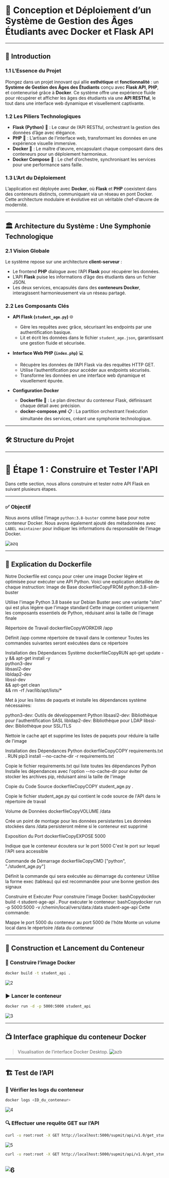 # 🌌 **Conception et Déploiement d’un Système de Gestion des Âges Étudiants avec Docker et Flask API**

--- 

## 🌟 **Introduction**

### 1.1 **L’Essence du Projet**  
Plongez dans un projet innovant qui allie **esthétique** et **fonctionnalité** : un **Système de Gestion des Âges des Étudiants** conçu avec **Flask API**, **PHP**, et conteneurisé grâce à **Docker**. Ce système offre une expérience fluide pour récupérer et afficher les âges des étudiants via une **API RESTful**, le tout dans une interface web dynamique et visuellement captivante.

### 1.2 **Les Piliers Technologiques**  
- **Flask (Python)** 🐍 : Le cœur de l’API RESTful, orchestrant la gestion des données d’âge avec élégance.  
- **PHP** 🔧 : L’artisan de l’interface web, transformant les données en une expérience visuelle immersive.  
- **Docker** 🐳 : Le maître d’œuvre, encapsulant chaque composant dans des conteneurs pour un déploiement harmonieux.  
- **Docker Compose** 🔄 : Le chef d’orchestre, synchronisant les services pour une performance sans faille.  

### 1.3 **L’Art du Déploiement**  
L’application est déployée avec **Docker**, où **Flask** et **PHP** coexistent dans des conteneurs distincts, communiquant via un réseau en pont Docker. Cette architecture modulaire et évolutive est un véritable chef-d’œuvre de modernité.

---

## 🏛️ **Architecture du Système : Une Symphonie Technologique**

### 2.1 **Vision Globale**  
Le système repose sur une architecture **client-serveur** :  
- Le frontend **PHP** dialogue avec l’API **Flask** pour récupérer les données.  
- L’API **Flask** puise les informations d’âge des étudiants dans un fichier JSON.  
- Les deux services, encapsulés dans des **conteneurs Docker**, interagissent harmonieusement via un réseau partagé.  

### 2.2 **Les Composants Clés**  

- **API Flask (`student_age.py`)** 🌐  
  - Gère les requêtes avec grâce, sécurisant les endpoints par une authentification basique.  
  - Lit et écrit les données dans le fichier `student_age.json`, garantissant une gestion fluide et sécurisée.  

- **Interface Web PHP (`index.php`)** 💻  
  - Récupère les données de l’API Flask via des requêtes HTTP GET.  
  - Utilise l’authentification pour accéder aux endpoints sécurisés.  
  - Transforme les données en une interface web dynamique et visuellement épurée.  

- **Configuration Docker**  
  - **Dockerfile** 📝 : Le plan directeur du conteneur Flask, définissant chaque détail avec précision.  
  - **docker-compose.yml** 📋 : La partition orchestrant l’exécution simultanée des services, créant une symphonie technologique.   

---

## 🛠️ **Structure du Projet**

---

# 📌 **Étape 1 : Construire et Tester l'API**

Dans cette section, nous allons construire et tester notre API Flask en suivant plusieurs étapes.

---

### ✅ **Objectif**

Nous avons utilisé l’image `python:3.8-buster` comme base pour notre conteneur Docker.
Nous avons également ajouté des métadonnées avec `LABEL maintainer` pour indiquer les informations du responsable de l’image Docker.

![azq](https://github.com/user-attachments/assets/e8dbf5a5-7d32-4415-b9fc-f4d20e715810)

---
 
## 📜 **Explication du Dockerfile**

Notre Dockerfile est conçu pour créer une image Docker légère et optimisée pour exécuter une API Python. Voici une explication détaillée de chaque instruction:
Image de Base
dockerfileCopyFROM python:3.8-slim-buster

Utilise l'image Python 3.8 basée sur Debian Buster avec une variante "slim" qui est plus légère que l'image standard
Cette image contient uniquement les composants essentiels de Python, réduisant ainsi la taille de l'image finale

Répertoire de Travail
dockerfileCopyWORKDIR /app

Définit /app comme répertoire de travail dans le conteneur
Toutes les commandes suivantes seront exécutées dans ce répertoire

Installation des Dépendances Système
dockerfileCopyRUN apt-get update -y && apt-get install -y \
    python3-dev \
    libsasl2-dev \
    libldap2-dev \
    libssl-dev \
    && apt-get clean \
    && rm -rf /var/lib/apt/lists/*

Met à jour les listes de paquets et installe les dépendances système nécessaires:

python3-dev: Outils de développement Python
libsasl2-dev: Bibliothèque pour l'authentification SASL
libldap2-dev: Bibliothèque pour LDAP
libssl-dev: Bibliothèque pour SSL/TLS


Nettoie le cache apt et supprime les listes de paquets pour réduire la taille de l'image

Installation des Dépendances Python
dockerfileCopyCOPY requirements.txt .
RUN pip3 install --no-cache-dir -r requirements.txt

Copie le fichier requirements.txt qui liste toutes les dépendances Python
Installe les dépendances avec l'option --no-cache-dir pour éviter de stocker les archives pip, réduisant ainsi la taille de l'image

Copie du Code Source
dockerfileCopyCOPY student_age.py .

Copie le fichier student_age.py qui contient le code source de l'API dans le répertoire de travail

Volume de Données
dockerfileCopyVOLUME /data

Crée un point de montage pour les données persistantes
Les données stockées dans /data persisteront même si le conteneur est supprimé

Exposition du Port
dockerfileCopyEXPOSE 5000

Indique que le conteneur écoutera sur le port 5000
C'est le port sur lequel l'API sera accessible

Commande de Démarrage
dockerfileCopyCMD ["python", "./student_age.py"]

Définit la commande qui sera exécutée au démarrage du conteneur
Utilise la forme exec (tableau) qui est recommandée pour une bonne gestion des signaux

Construire et Exécuter
Pour construire l'image Docker:
bashCopydocker build -t student-age-api .
Pour exécuter le conteneur:
bashCopydocker run -p 5000:5000 -v /chemin/local/vers/data:/data student-age-api
Cette commande:

Mappe le port 5000 du conteneur au port 5000 de l'hôte
Monte un volume local dans le répertoire /data du conteneur


---

## 🚢 **Construction et Lancement du Conteneur**

### 🔨 **Construire l’image Docker**

```sh
docker build -t student_api .
```

![2](https://github.com/user-attachments/assets/ee402eaa-c2c8-4b7d-9977-dc8170f2abf3)

### ▶️ **Lancer le conteneur**

```sh
docker run -d -p 5000:5000 student_api
```

![3](https://github.com/user-attachments/assets/54b8f933-878d-4b53-9bd9-0f14ad36c7b1)

---

## 📺 **Interface graphique du conteneur Docker**

> Visualisation de l’interface Docker Desktop.
![azb](https://github.com/user-attachments/assets/1729fd02-551a-49d3-96f4-ea79977028b3)

---

## 🏗️ **Test de l’API**


### 📜 **Vérifier les logs du conteneur**

```sh
docker logs <ID_du_conteneur>
```

![4](https://github.com/user-attachments/assets/21a283c4-537d-4568-b2a1-2fdbef990dfc)

### 🔍 **Effectuer une requête GET sur l’API**

```sh
curl -u root:root -X GET http://localhost:5000/supmit/api/v1.0/get_student_ages
```

![5](https://github.com/user-attachments/assets/b7c9085a-9c75-4843-9c19-a205db2e6e2f)

```sh
curl -u root:root -X GET http://localhost:5000/supmit/api/v1.0/get_student_ages/<student_name>
```
![6](https://github.com/user-attachments/assets/8133ed1b-6713-4356-9779-f87fedefbed2)
---

